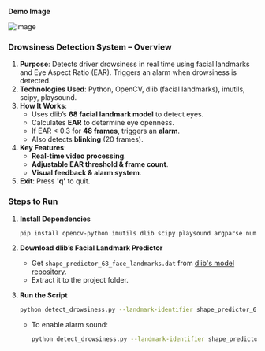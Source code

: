 **Demo Image**

![image](https://github.com/user-attachments/assets/5a999b74-c82b-4300-baca-5e3b1255e466)

### **Drowsiness Detection System – Overview**  

1. **Purpose**: Detects driver drowsiness in real time using facial landmarks and Eye Aspect Ratio (EAR). Triggers an alarm when drowsiness is detected.  
2. **Technologies Used**: Python, OpenCV, dlib (facial landmarks), imutils, scipy, playsound.  
3. **How It Works**:  
   - Uses dlib’s **68 facial landmark model** to detect eyes.  
   - Calculates **EAR** to determine eye openness.  
   - If EAR < 0.3 for **48 frames**, triggers an **alarm**.  
   - Also detects **blinking** (20 frames).  
4. **Key Features**:  
   - **Real-time video processing**.  
   - **Adjustable EAR threshold & frame count**.  
   - **Visual feedback & alarm system**.  
5. **Exit**: Press **'q'** to quit.  

### **Steps to Run**  

1. **Install Dependencies**  
   ```bash
   pip install opencv-python imutils dlib scipy playsound argparse numpy
   ```  
2. **Download dlib’s Facial Landmark Predictor**  
   - Get `shape_predictor_68_face_landmarks.dat` from [dlib's model repository](http://dlib.net/files/shape_predictor_68_face_landmarks.dat.bz2).  
   - Extract it to the project folder.  

3. **Run the Script**  
   ```bash
   python detect_drowsiness.py --landmark-identifier shape_predictor_68_face_landmarks.dat
   ```  
   - To enable alarm sound:  
     ```bash
     python detect_drowsiness.py --landmark-identifier shape_predictor_68_face_landmarks.dat --alarm alarm.wav
     ```  

